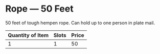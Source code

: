 # Rope — 50 Feet

50 feet of tough hempen rope. Can hold up to one person in plate mail.

| Quantity of Item |  Slots | Price |
| ---------------- | ------ | ----- |
| 1                | 1      | 50    |
